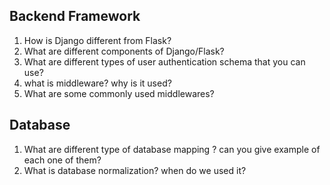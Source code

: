 ## Backend Framework

1. How is Django different from Flask?
2. What are different components of Django/Flask?
3. What are different types of user authentication schema that you can use?
4. what is middleware? why is it used?
5. What are some commonly used middlewares?

## Database

1. What are different type of database mapping ? can you give example of each one of them?
2. What is database normalization? when do we used it?